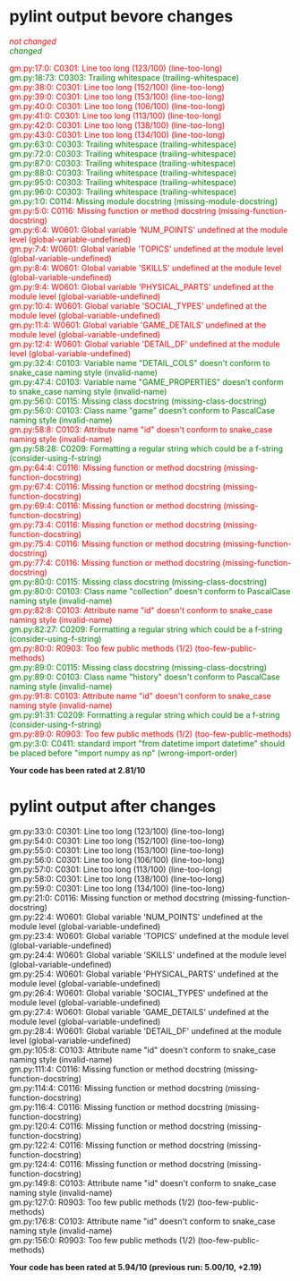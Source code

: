 # pylint output bevore changes
*<span style="color:red">not changed</span>    
<span style="color:green">changed</span>*


<span style="color:red">gm.py:17:0: C0301: Line too long (123/100) (line-too-long)</span>   
<span style="color:green">gm.py:18:73: C0303: Trailing whitespace (trailing-whitespace)</span>   
<span style="color:red">gm.py:38:0: C0301: Line too long (152/100) (line-too-long)</span>   
<span style="color:red">gm.py:39:0: C0301: Line too long (153/100) (line-too-long)</span>   
<span style="color:red">gm.py:40:0: C0301: Line too long (106/100) (line-too-long)</span>   
<span style="color:red">gm.py:41:0: C0301: Line too long (113/100) (line-too-long)</span>   
<span style="color:red">gm.py:42:0: C0301: Line too long (138/100) (line-too-long)</span>   
<span style="color:red">gm.py:43:0: C0301: Line too long (134/100) (line-too-long)</span>   
<span style="color:green">gm.py:63:0: C0303: Trailing whitespace (trailing-whitespace)</span>    
<span style="color:green">gm.py:72:0: C0303: Trailing whitespace (trailing-whitespace)</span>    
<span style="color:green">gm.py:87:0: C0303: Trailing whitespace (trailing-whitespace)</span>    
<span style="color:green">gm.py:88:0: C0303: Trailing whitespace (trailing-whitespace)</span>    
<span style="color:green">gm.py:95:0: C0303: Trailing whitespace (trailing-whitespace)</span>    
<span style="color:green">gm.py:96:0: C0303: Trailing whitespace (trailing-whitespace)</span>    
<span style="color:green">gm.py:1:0: C0114: Missing module docstring (missing-module-docstring)</span>    
<span style="color:red">gm.py:5:0: C0116: Missing function or method docstring (missing-function-docstring)</span>    
<span style="color:red">gm.py:6:4: W0601: Global variable 'NUM_POINTS' undefined at the module level (global-variable-undefined)</span>    
<span style="color:red">gm.py:7:4: W0601: Global variable 'TOPICS' undefined at the module level (global-variable-undefined)</span>    
<span style="color:red">gm.py:8:4: W0601: Global variable 'SKILLS' undefined at the module level (global-variable-undefined)</span>    
<span style="color:red">gm.py:9:4: W0601: Global variable 'PHYSICAL_PARTS' undefined at the module level (global-variable-undefined)</span>    
<span style="color:red">gm.py:10:4: W0601: Global variable 'SOCIAL_TYPES' undefined at the module level (global-variable-undefined)</span>    
<span style="color:red">gm.py:11:4: W0601: Global variable 'GAME_DETAILS' undefined at the module level (global-variable-undefined)</span>    
<span style="color:red">gm.py:12:4: W0601: Global variable 'DETAIL_DF' undefined at the module level (global-variable-undefined)</span>    
<span style="color:green">gm.py:32:4: C0103: Variable name "DETAIL_COLS" doesn't conform to snake_case naming style (invalid-name)</span>    
<span style="color:green">gm.py:47:4: C0103: Variable name "GAME_PROPERTIES" doesn't conform to snake_case naming style (invalid-name)</span>    
<span style="color:green">gm.py:56:0: C0115: Missing class docstring (missing-class-docstring)</span>    
<span style="color:green">gm.py:56:0: C0103: Class name "game" doesn't conform to PascalCase naming style (invalid-name)</span>    
<span style="color:red">gm.py:58:8: C0103: Attribute name "id" doesn't conform to snake_case naming style (invalid-name)</span>    
<span style="color:green">gm.py:58:28: C0209: Formatting a regular string which could be a f-string (consider-using-f-string)</span>    
<span style="color:red">gm.py:64:4: C0116: Missing function or method docstring (missing-function-docstring)</span>    
<span style="color:red">gm.py:67:4: C0116: Missing function or method docstring (missing-function-docstring)</span>    
<span style="color:red">gm.py:69:4: C0116: Missing function or method docstring (missing-function-docstring)</span>    
<span style="color:red">gm.py:73:4: C0116: Missing function or method docstring (missing-function-docstring)</span>    
<span style="color:red">gm.py:75:4: C0116: Missing function or method docstring (missing-function-docstring)</span>    
<span style="color:red">gm.py:77:4: C0116: Missing function or method docstring (missing-function-docstring)</span>    
<span style="color:green">gm.py:80:0: C0115: Missing class docstring (missing-class-docstring)</span>    
<span style="color:green">gm.py:80:0: C0103: Class name "collection" doesn't conform to PascalCase naming style (invalid-name)</span>    
<span style="color:red">gm.py:82:8: C0103: Attribute name "id" doesn't conform to snake_case naming style (invalid-name)</span>    
<span style="color:green">gm.py:82:27: C0209: Formatting a regular string which could be a f-string (consider-using-f-string)</span>    
<span style="color:red">gm.py:80:0: R0903: Too few public methods (1/2) (too-few-public-methods)</span>    
<span style="color:green">gm.py:89:0: C0115: Missing class docstring (missing-class-docstring)</span>    
<span style="color:green">gm.py:89:0: C0103: Class name "history" doesn't conform to PascalCase naming style (invalid-name)</span>    
<span style="color:red">gm.py:91:8: C0103: Attribute name "id" doesn't conform to snake_case naming style (invalid-name)</span>    
<span style="color:green">gm.py:91:31: C0209: Formatting a regular string which could be a f-string (consider-using-f-string)</span>    
<span style="color:red">gm.py:89:0: R0903: Too few public methods (1/2) (too-few-public-methods)</span>    
<span style="color:green">gm.py:3:0: C0411: standard import "from datetime import datetime" should be placed before "import numpy as np" (wrong-import-order)</span>    

**Your code has been rated at 2.81/10**

# pylint output after changes
gm.py:33:0: C0301: Line too long (123/100) (line-too-long)    
gm.py:54:0: C0301: Line too long (152/100) (line-too-long)    
gm.py:55:0: C0301: Line too long (153/100) (line-too-long)    
gm.py:56:0: C0301: Line too long (106/100) (line-too-long)    
gm.py:57:0: C0301: Line too long (113/100) (line-too-long)    
gm.py:58:0: C0301: Line too long (138/100) (line-too-long)    
gm.py:59:0: C0301: Line too long (134/100) (line-too-long)    
gm.py:21:0: C0116: Missing function or method docstring (missing-function-docstring)    
gm.py:22:4: W0601: Global variable 'NUM_POINTS' undefined at the module level (global-variable-undefined)    
gm.py:23:4: W0601: Global variable 'TOPICS' undefined at the module level (global-variable-undefined)    
gm.py:24:4: W0601: Global variable 'SKILLS' undefined at the module level (global-variable-undefined)    
gm.py:25:4: W0601: Global variable 'PHYSICAL_PARTS' undefined at the module level (global-variable-undefined)    
gm.py:26:4: W0601: Global variable 'SOCIAL_TYPES' undefined at the module level (global-variable-undefined)    
gm.py:27:4: W0601: Global variable 'GAME_DETAILS' undefined at the module level (global-variable-undefined)    
gm.py:28:4: W0601: Global variable 'DETAIL_DF' undefined at the module level (global-variable-undefined)    
gm.py:105:8: C0103: Attribute name "id" doesn't conform to snake_case naming style (invalid-name)    
gm.py:111:4: C0116: Missing function or method docstring (missing-function-docstring)    
gm.py:114:4: C0116: Missing function or method docstring (missing-function-docstring)    
gm.py:116:4: C0116: Missing function or method docstring (missing-function-docstring)    
gm.py:120:4: C0116: Missing function or method docstring (missing-function-docstring)    
gm.py:122:4: C0116: Missing function or method docstring (missing-function-docstring)    
gm.py:124:4: C0116: Missing function or method docstring (missing-function-docstring)    
gm.py:149:8: C0103: Attribute name "id" doesn't conform to snake_case naming style (invalid-name)    
gm.py:127:0: R0903: Too few public methods (1/2) (too-few-public-methods)    
gm.py:176:8: C0103: Attribute name "id" doesn't conform to snake_case naming style (invalid-name)    
gm.py:156:0: R0903: Too few public methods (1/2) (too-few-public-methods)    

**Your code has been rated at 5.94/10 (previous run: 5.00/10, +2.19)**
